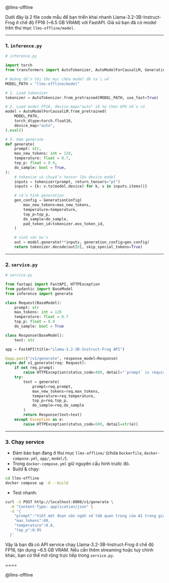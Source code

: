 @llms-offline 

Dưới đây là 2 file code mẫu để bạn triển khai nhanh Llama-3.2-3B-Instruct-Frog ở chế độ FP16 (\~6.5 GB VRAM) với FastAPI. Giả sử bạn đã có model trên thư mục `llms-offline/model`.

---

### 1. `inference.py`

```python
# inference.py

import torch
from transformers import AutoTokenizer, AutoModelForCausalLM, GenerationConfig

# Đường dẫn tới thư mục chứa model đã tải về
MODEL_PATH = "llms-offline/model"

# 1. Load tokenizer
tokenizer = AutoTokenizer.from_pretrained(MODEL_PATH, use_fast=True)

# 2. Load model FP16, device_map="auto" sẽ tự chọn GPU nếu có
model = AutoModelForCausalLM.from_pretrained(
    MODEL_PATH,
    torch_dtype=torch.float16,
    device_map="auto",
).eval()

# 3. Hàm generate
def generate(
    prompt: str,
    max_new_tokens: int = 128,
    temperature: float = 0.7,
    top_p: float = 0.9,
    do_sample: bool = True,
):
    # tokenize và chuyển tensor lên device model
    inputs = tokenizer(prompt, return_tensors="pt")
    inputs = {k: v.to(model.device) for k, v in inputs.items()}

    # cấu hình generation
    gen_config = GenerationConfig(
        max_new_tokens=max_new_tokens,
        temperature=temperature,
        top_p=top_p,
        do_sample=do_sample,
        pad_token_id=tokenizer.eos_token_id,
    )

    # sinh văn bản
    out = model.generate(**inputs, generation_config=gen_config)
    return tokenizer.decode(out[0], skip_special_tokens=True)
```

---

### 2. `service.py`

```python
# service.py

from fastapi import FastAPI, HTTPException
from pydantic import BaseModel
from inference import generate

class Request(BaseModel):
    prompt: str
    max_tokens: int = 128
    temperature: float = 0.7
    top_p: float = 0.9
    do_sample: bool = True

class Response(BaseModel):
    text: str

app = FastAPI(title="Llama-3.2-3B-Instruct-Frog API")

@app.post("/v1/generate", response_model=Response)
async def v1_generate(req: Request):
    if not req.prompt:
        raise HTTPException(status_code=400, detail="`prompt` is required.")
    try:
        text = generate(
            prompt=req.prompt,
            max_new_tokens=req.max_tokens,
            temperature=req.temperature,
            top_p=req.top_p,
            do_sample=req.do_sample
        )
        return Response(text=text)
    except Exception as e:
        raise HTTPException(status_code=500, detail=str(e))
```

---

### 3. Chạy service

* Đảm bảo bạn đang ở thư mục `llms-offline/` (chứa `Dockerfile`, `docker-compose.yml`, `app/`, `model/`).
* Trong `docker-compose.yml` giữ nguyên cấu hình trước đó.
* Build & chạy:

```bash
cd llms-offline
docker compose up -d --build
```

* Test nhanh:

```bash
curl -X POST http://localhost:8000/v1/generate \
  -H "Content-Type: application/json" \
  -d '{
    "prompt":"Viết một đoạn văn ngắn về tầm quan trọng của AI trong giáo dục.",
    "max_tokens":60,
    "temperature":0.8,
    "top_p":0.95
  }'
```

Vậy là bạn đã có API service chạy Llama-3.2-3B-Instruct-Frog ở chế độ FP16, tận dụng \~6.5 GB VRAM. Nếu cần thêm streaming hoặc tuỳ chỉnh khác, bạn có thể mở rộng trực tiếp trong `service.py`.



====


@llms-offline 